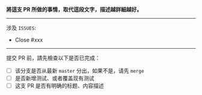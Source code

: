**將這支 PR 所做的事情，取代這段文字，描述越詳細越好。**

-----------------

涉及 `ISSUES`:

- Close #xxx

-----------------

提交 PR 前，請先檢查以下是否已完成：

* [ ] 该分支是否从最新 `master` 分出，如果不是，请先 `merge`
* [ ] 是否新增测试、或者覆盖现有测试
* [ ] 这支 PR 是否有明确的标题、内容描述
